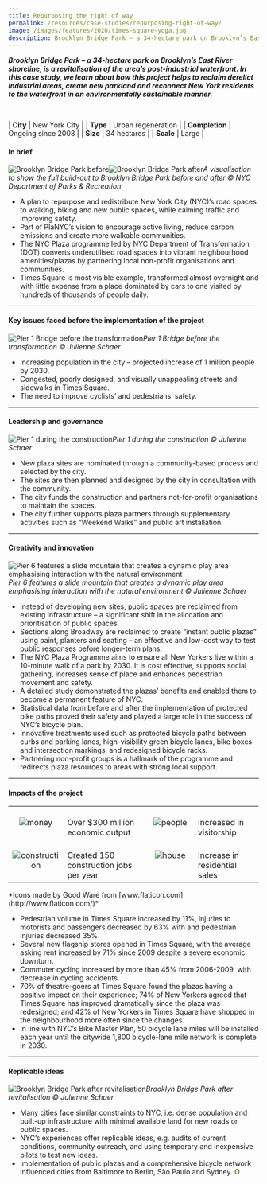 ```yaml
---
title: Repurposing the right of way
permalink: /resources/case-studies/repurposing-right-of-way/
image: /images/features/2020/times-square-yoga.jpg
description: Brooklyn Bridge Park – a 34-hectare park on Brooklyn’s East River shoreline, is a revitalisation of the area’s post-industrial waterfront. In this case study, we learn about how this project helps to reclaim derelict industrial areas, create new parkland and reconnect New York residents to the waterfront in an environmentally sustainable manner.
---
```


***Brooklyn Bridge Park – a 34-hectare park on Brooklyn’s East River shoreline, is a revitalisation of the area’s post-industrial waterfront. In this case study, we learn about how this project helps to reclaim derelict industrial areas, create new parkland and reconnect New York residents to the waterfront in an environmentally sustainable manner.*** 

<br>

| **City** | New York City |
| **Type** | Urban regeneration |
| **Completion** | Ongoing since 2008 |
| **Size** | 34 hectares |
| **Scale** | Large |

#### **In brief**

![Brooklyn Bridge Park before](/images/features/2020/bbp-before.jpg/)![Brooklyn Bridge Park after](/images/features/2020/bbp-after.jpg/)*A visualisation to show the full build-out to Brooklyn Bridge Park before and after © NYC Department of Parks & Recreation*

- A plan to repurpose and redistribute New York City (NYC)’s road spaces to walking, biking and new public spaces, while calming traffic and improving safety. 
- Part of PlaNYC’s vision to encourage active living, reduce carbon emissions and create more walkable communities. 
- The NYC Plaza programme led by NYC Department of Transformation (DOT) converts underutilised road spaces into vibrant neighbourhood amenities/plazas by partnering local non-profit organisations and communities.
- Times Square is most visible example, transformed almost overnight and with little expense from a place dominated by cars to one visited by hundreds of thousands of people daily. 

---

#### **Key issues faced before the implementation of the project**

![Pier 1 Bridge before the transformation](/images/features/2020/bbp-before2.jpg/)*Pier 1 Bridge before the transformation © Julienne Schaer*

- Increasing population in the city – projected increase of 1 million people by 2030. 
- Congested, poorly designed, and visually unappealing streets and sidewalks in Times Square.
- The need to improve cyclists’ and pedestrians’ safety.

---

#### **Leadership and governance**

![Pier 1 during the construction](/images/features/2020/bbp-construction.jpg/)*Pier 1 during the construction © Julienne Schaer*

- New plaza sites are nominated through a community-based process and selected by the city. 
- The sites are then planned and designed by the city in consultation with the community. 
- The city funds the construction and partners not-for-profit organisations to maintain the spaces.
- The city further supports plaza partners through supplementary activities such as “Weekend Walks” and public art installation.

---

#### **Creativity and innovation**

![Pier 6 features a slide mountain that creates a dynamic play area emphasising interaction with the natural environment](/images/features/2020/bbp-mountain-slide.jpg/)*Pier 6 features a slide mountain that creates a dynamic play area emphasising interaction with the natural environment © Julienne Schaer*

- Instead of developing new sites, public spaces are reclaimed from existing infrastructure – a significant shift in the allocation and prioritisation of public spaces. 
- Sections along Broadway are reclaimed to create “instant public plazas” using paint, planters and seating – an effective and low-cost way to test public responses before longer-term plans. 
- The NYC Plaza Programme aims to ensure all New Yorkers live within a 10-minute walk of a park by 2030. It is cost effective, supports social gathering, increases sense of place and enhances pedestrian movement and safety.
- A detailed study demonstrated the plazas’ benefits and enabled them to become a permanent feature of NYC. 
- Statistical data from before and after the implementation of protected bike paths proved their safety and played a large role in the success of NYC’s bicycle plan. 
- Innovative treatments used such as protected bicycle paths between curbs and parking lanes, high-visibility green bicycle lanes, bike boxes and intersection markings, and redesigned bicycle racks. 
- Partnering non-profit groups is a hallmark of the programme and redirects plaza resources to areas with strong local support. 

---

#### **Impacts of the project**

<table style="width: 100%;" cellpadding="0">
<tbody>
<tr>
<td style="width: 80px; text-align: center; vertical-align: top;"><br><img src="/images/features/2020/money.png" alt="money" /><br></td>
<td style="text-align: left; vertical-align: top;"><br>Over $300 million economic output<br></td>
<td style="width: 80px; text-align: center; vertical-align: top;"><br><img src="/images/features/2020/people.png" alt="people" /><br></td>
<td style="text-align: left; vertical-align: top;"><br>Increased in visitorship<br></td>
</tr>
<tr>
<td style="width: 80px; text-align: center; vertical-align: top;"><br><img src="/images/features/2020/construction.png" alt="construction" /><br></td>
<td style="text-align: left; vertical-align: top;"><br>Created 150 construction jobs per year<br></td>
<td style="width: 80px; text-align: center; vertical-align: top;"><br><img src="/images/features/2020/house.png" alt="house" /><br></td>
<td style="text-align: left; vertical-align: top;"><br>Increase in residential sales<br></td>
</tr>
</tbody>
</table>*Icons made by Good Ware from [www.flaticon.com](http://www.flaticon.com/)*

- Pedestrian volume in Times Square increased by 11%, injuries to motorists and passengers decreased by 63% with and pedestrian injuries decreased 35%. 
- Several new flagship stores opened in Times Square, with the average asking rent increased by 71% since 2009 despite a severe economic downturn.
- Commuter cycling increased by more than 45% from 2006-2009, with decrease in cycling accidents.
- 70% of theatre-goers at Times Square found the plazas having a positive impact on their experience; 74% of New Yorkers agreed that Times Square has improved dramatically since the plaza was redesigned; and 42% of New Yorkers in Times Square have shopped in the neighbourhood more often since the changes.
- In line with NYC’s Bike Master Plan, 50 bicycle lane miles will be installed each year until the citywide 1,800 bicycle-lane mile network is complete in 2030.

---

#### **Replicable ideas**

![Brooklyn Bridge Park after revitalisation](/images/features/2020/brooklyn-bridge-park.jpg/)*Brooklyn Bridge Park after revitalisation © Julienne Schaer*

- Many cities face similar constraints to NYC, i.e. dense population and built-up infrastructure with minimal available land for new roads or public spaces.
- NYC’s experiences offer replicable ideas, e.g. audits of current conditions, community outreach, and using temporary and inexpensive pilots to test new ideas. 
- Implementation of public plazas and a comprehensive bicycle network influenced cities from Baltimore to Berlin, São Paulo and Sydney. **<font color="#967942">O</font>**
